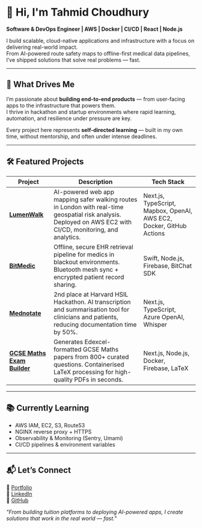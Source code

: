 # 👋 Hi, I'm Tahmid Choudhury

**Software & DevOps Engineer | AWS | Docker | CI/CD | React | Node.js**

I build scalable, cloud-native applications and infrastructure with a focus on delivering real-world impact.  
From AI-powered route safety maps to offline-first medical data pipelines, I’ve shipped solutions that solve real problems — fast.

---

## 🚀 What Drives Me

I’m passionate about **building end-to-end products** — from user-facing apps to the infrastructure that powers them.  
I thrive in hackathon and startup environments where rapid learning, automation, and resilience under pressure are key.

Every project here represents **self-directed learning** — built in my own time, without mentorship, and often under intense deadlines.

---

## 🛠 Featured Projects

| Project                                                                        | Description                                                                                                                                                   | Tech Stack                                                           |
| ------------------------------------------------------------------------------ | ------------------------------------------------------------------------------------------------------------------------------------------------------------- | -------------------------------------------------------------------- |
| **[LumenWalk](https://tahmidchoudhury.uk/projects/lumenwalk)**                 | AI-powered web app mapping safer walking routes in London with real-time geospatial risk analysis. Deployed on AWS EC2 with CI/CD, monitoring, and analytics. | Next.js, TypeScript, Mapbox, OpenAI, AWS EC2, Docker, GitHub Actions |
| **[BitMedic](https://tahmidchoudhury.uk/projects/bitmedic)**                   | Offline, secure EHR retrieval pipeline for medics in blackout environments. Bluetooth mesh sync + encrypted patient record sharing.                           | Swift, Node.js, Firebase, BitChat SDK                                |
| **[Mednotate](https://tahmidchoudhury.uk/projects/mednotate)**                 | 2nd place at Harvard HSIL Hackathon. AI transcription and summarisation tool for clinicians and patients, reducing documentation time by 50%.                 | Next.js, TypeScript, Azure OpenAI, Whisper                           |
| **[GCSE Maths Exam Builder](https://tahmidchoudhury.uk/projects/exambuilder)** | Generates Edexcel-formatted GCSE Maths papers from 800+ curated questions. Containerised LaTeX processing for high-quality PDFs in seconds.                   | Next.js, Node.js, Docker, Firebase, LaTeX                            |

---

## 📚 Currently Learning

- AWS IAM, EC2, S3, Route53
- NGINX reverse proxy + HTTPS
- Observability & Monitoring (Sentry, Umami)
- CI/CD pipelines & environment variables

---

## 📬 Let’s Connect

🔗 [Portfolio](https://tahmidchoudhury.uk)  
💼 [LinkedIn](https://linkedin.com/in/tahmidchoudhury)  
🐙 [GitHub](https://github.com/tahmidachoudhury)

_"From building tuition platforms to deploying AI-powered apps, I create solutions that work in the real world — fast."_

